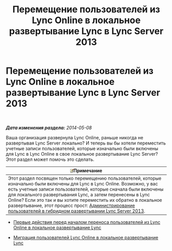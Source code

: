 ﻿---
title: Перемещение пользователей из Lync Online в локальное развертывание Lync в Lync Server 2013
TOCTitle: Перемещение пользователей из Lync Online в локальное развертывание Lync в Lync Server 2013
ms:assetid: 55733bb5-6742-4daf-8db5-1c5df86f4cea
ms:mtpsurl: https://technet.microsoft.com/ru-ru/library/Dn689117(v=OCS.15)
ms:contentKeyID: 62247365
ms.date: 06/01/2017
mtps_version: v=OCS.15
ms.translationtype: HT
---

# Перемещение пользователей из Lync Online в локальное развертывание Lync в Lync Server 2013

 

_**Дата изменения раздела:** 2014-05-08_

Ваша организация развернула Lync Online, раньше никогда не развертывая Lync Server локально? И теперь вы бы хотели переместить учетные записи пользователей, которые изначально были включены для Lync в Lync Online в свое локальное развертывание Lync Server? Этот раздел может помочь это сделать.

<table>
<thead>
<tr class="header">
<th><img src="images/Gg398412.note(OCS.15).gif" title="note" alt="note" />Примечание</th>
</tr>
</thead>
<tbody>
<tr class="odd">
<td>Этот раздел посвящен только перемещению пользователей, которые изначально были включены для Lync в Lync Online. Возможно, у вас есть учетные записи пользователей, которые сначала были включены для локального развертывания Lync, а затем перенесены в Lync Online? Если это так и вы хотите переместить их обратно в локальное развертывание, этот процесс прост: <a href="lync-server-2013-administering-users-in-a-hybrid-deployment.md">Администрирование пользователей в гибридном развертывании Lync Server 2013</a>.</td>
</tr>
</tbody>
</table>


  - [Первые действия перед началом переноса пользователей из Lync Online в локальное развертывание Lync](lync-server-2013-first-steps-before-you-start-migrating-users-from-lync-online-to-lync-on-premises.md)

  - [Миграция пользователей Lync Online в локальное развертывание Lync](lync-server-2013-migrating-lync-online-users-to-lync-on-premises.md)

